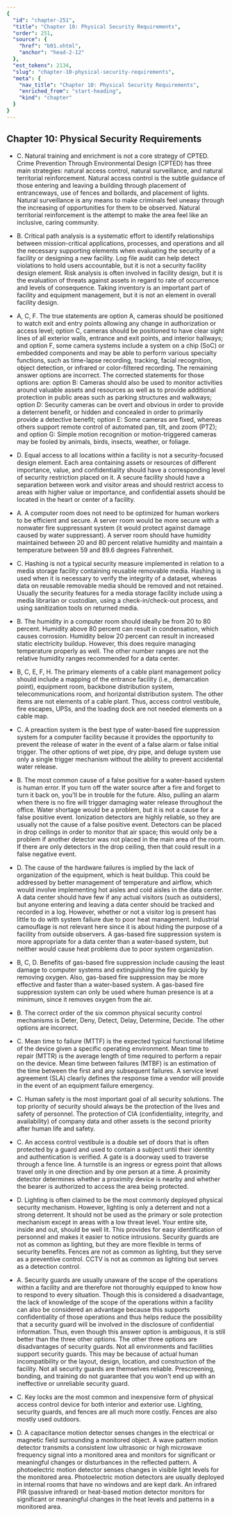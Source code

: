 ```yaml
---
{
  "id": "chapter-251",
  "title": "Chapter 10: Physical Security Requirements",
  "order": 251,
  "source": {
    "href": "b01.xhtml",
    "anchor": "head-2-12"
  },
  "est_tokens": 2134,
  "slug": "chapter-10-physical-security-requirements",
  "meta": {
    "nav_title": "Chapter 10: Physical Security Requirements",
    "enriched_from": "start-heading",
    "kind": "chapter"
  }
}
---
```

## Chapter 10: Physical Security Requirements

- C. Natural training and enrichment is not a core strategy of CPTED. Crime Prevention Through Environmental Design (CPTED) has three main strategies: natural access control, natural surveillance, and natural territorial reinforcement. Natural access control is the subtle guidance of those entering and leaving a building through placement of entranceways, use of fences and bollards, and placement of lights. Natural surveillance is any means to make criminals feel uneasy through the increasing of opportunities for them to be observed. Natural territorial reinforcement is the attempt to make the area feel like an inclusive, caring community.

- B. Critical path analysis is a systematic effort to identify relationships between mission-critical applications, processes, and operations and all the necessary supporting elements when evaluating the security of a facility or designing a new facility. Log file audit can help detect violations to hold users accountable, but it is not a security facility design element. Risk analysis is often involved in facility design, but it is the evaluation of threats against assets in regard to rate of occurrence and levels of consequence. Taking inventory is an important part of facility and equipment management, but it is not an element in overall facility design.

- A, C, F. The true statements are option A, cameras should be positioned to watch exit and entry points allowing any change in authorization or access level; option C, cameras should be positioned to have clear sight lines of all exterior walls, entrance and exit points, and interior hallways; and option F, some camera systems include a system on a chip (SoC) or embedded components and may be able to perform various specialty functions, such as time-lapse recording, tracking, facial recognition, object detection, or infrared or color-filtered recording. The remaining answer options are incorrect. The corrected statements for those options are: option B: Cameras should also be used to monitor activities around valuable assets and resources as well as to provide additional protection in public areas such as parking structures and walkways; option D: Security cameras can be overt and obvious in order to provide a deterrent benefit, or hidden and concealed in order to primarily provide a detective benefit; option E: Some cameras are fixed, whereas others support remote control of automated pan, tilt, and zoom (PTZ); and option G: Simple motion recognition or motion-triggered cameras may be fooled by animals, birds, insects, weather, or foliage.

- D. Equal access to all locations within a facility is not a security-focused design element. Each area containing assets or resources of different importance, value, and confidentiality should have a corresponding level of security restriction placed on it. A secure facility should have a separation between work and visitor areas and should restrict access to areas with higher value or importance, and confidential assets should be located in the heart or center of a facility.

- A. A computer room does not need to be optimized for human workers to be efficient and secure. A server room would be more secure with a nonwater fire suppressant system (it would protect against damage caused by water suppressant). A server room should have humidity maintained between 20 and 80 percent relative humidity and maintain a temperature between 59 and 89.6 degrees Fahrenheit.

- C. Hashing is not a typical security measure implemented in relation to a media storage facility containing reusable removable media. Hashing is used when it is necessary to verify the integrity of a dataset, whereas data on reusable removable media should be removed and not retained. Usually the security features for a media storage facility include using a media librarian or custodian, using a check-in/check-out process, and using sanitization tools on returned media.

- B. The humidity in a computer room should ideally be from 20 to 80 percent. Humidity above 80 percent can result in condensation, which causes corrosion. Humidity below 20 percent can result in increased static electricity buildup. However, this does require managing temperature properly as well. The other number ranges are not the relative humidity ranges recommended for a data center.

- B, C, E, F, H. The primary elements of a cable plant management policy should include a mapping of the entrance facility (i.e., demarcation point), equipment room, backbone distribution system, telecommunications room, and horizontal distribution system. The other items are not elements of a cable plant. Thus, access control vestibule, fire escapes, UPSs, and the loading dock are not needed elements on a cable map.

- C. A preaction system is the best type of water-based fire suppression system for a computer facility because it provides the opportunity to prevent the release of water in the event of a false alarm or false initial trigger. The other options of wet pipe, dry pipe, and deluge system use only a single trigger mechanism without the ability to prevent accidental water release.

- B. The most common cause of a false positive for a water-based system is human error. If you turn off the water source after a fire and forget to turn it back on, you'll be in trouble for the future. Also, pulling an alarm when there is no fire will trigger damaging water release throughout the office. Water shortage would be a problem, but it is not a cause for a false positive event. Ionization detectors are highly reliable, so they are usually not the cause of a false positive event. Detectors can be placed in drop ceilings in order to monitor that air space; this would only be a problem if another detector was not placed in the main area of the room. If there are only detectors in the drop ceiling, then that could result in a false negative event.

- D. The cause of the hardware failures is implied by the lack of organization of the equipment, which is heat buildup. This could be addressed by better management of temperature and airflow, which would involve implementing hot aisles and cold aisles in the data center. A data center should have few if any actual visitors (such as outsiders), but anyone entering and leaving a data center should be tracked and recorded in a log. However, whether or not a visitor log is present has little to do with system failure due to poor heat management. Industrial camouflage is not relevant here since it is about hiding the purpose of a facility from outside observers. A gas-based fire suppression system is more appropriate for a data center than a water-based system, but neither would cause heat problems due to poor system organization.

- B, C, D. Benefits of gas-based fire suppression include causing the least damage to computer systems and extinguishing the fire quickly by removing oxygen. Also, gas-based fire suppression may be more effective and faster than a water-based system. A gas-based fire suppression system can only be used where human presence is at a minimum, since it removes oxygen from the air.

- B. The correct order of the six common physical security control mechanisms is Deter, Deny, Detect, Delay, Determine, Decide. The other options are incorrect.

- C. Mean time to failure (MTTF) is the expected typical functional lifetime of the device given a specific operating environment. Mean time to repair (MTTR) is the average length of time required to perform a repair on the device. Mean time between failures (MTBF) is an estimation of the time between the first and any subsequent failures. A service level agreement (SLA) clearly defines the response time a vendor will provide in the event of an equipment failure emergency.

- C. Human safety is the most important goal of all security solutions. The top priority of security should always be the protection of the lives and safety of personnel. The protection of CIA (confidentiality, integrity, and availability) of company data and other assets is the second priority after human life and safety.

- C. An access control vestibule is a double set of doors that is often protected by a guard and used to contain a subject until their identity and authentication is verified. A gate is a doorway used to traverse through a fence line. A turnstile is an ingress or egress point that allows travel only in one direction and by one person at a time. A proximity detector determines whether a proximity device is nearby and whether the bearer is authorized to access the area being protected.

- D. Lighting is often claimed to be the most commonly deployed physical security mechanism. However, lighting is only a deterrent and not a strong deterrent. It should not be used as the primary or sole protection mechanism except in areas with a low threat level. Your entire site, inside and out, should be well lit. This provides for easy identification of personnel and makes it easier to notice intrusions. Security guards are not as common as lighting, but they are more flexible in terms of security benefits. Fences are not as common as lighting, but they serve as a preventive control. CCTV is not as common as lighting but serves as a detection control.

- A. Security guards are usually unaware of the scope of the operations within a facility and are therefore not thoroughly equipped to know how to respond to every situation. Though this is considered a disadvantage, the lack of knowledge of the scope of the operations within a facility can also be considered an advantage because this supports confidentiality of those operations and thus helps reduce the possibility that a security guard will be involved in the disclosure of confidential information. Thus, even though this answer option is ambiguous, it is still better than the three other options. The other three options are disadvantages of security guards. Not all environments and facilities support security guards. This may be because of actual human incompatibility or the layout, design, location, and construction of the facility. Not all security guards are themselves reliable. Prescreening, bonding, and training do not guarantee that you won't end up with an ineffective or unreliable security guard.

- C. Key locks are the most common and inexpensive form of physical access control device for both interior and exterior use. Lighting, security guards, and fences are all much more costly. Fences are also mostly used outdoors.

- D. A capacitance motion detector senses changes in the electrical or magnetic field surrounding a monitored object. A wave pattern motion detector transmits a consistent low ultrasonic or high microwave frequency signal into a monitored area and monitors for significant or meaningful changes or disturbances in the reflected pattern. A photoelectric motion detector senses changes in visible light levels for the monitored area. Photoelectric motion detectors are usually deployed in internal rooms that have no windows and are kept dark. An infrared PIR (passive infrared) or heat-based motion detector monitors for significant or meaningful changes in the heat levels and patterns in a monitored area.
